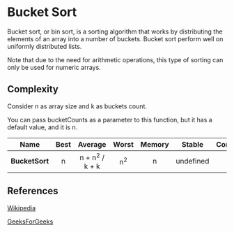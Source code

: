 # Bucket Sort
Bucket sort, or bin sort, is a sorting algorithm that works by distributing the elements of an array into a number of
buckets. Bucket sort perform well on uniformly distributed lists.

Note that due to the need for arithmetic operations, this type of sorting can only be used for numeric arrays.

## Complexity

Consider n as array size and k as buckets count.

You can pass bucketCounts as a parameter to this function, but it has a default value, and it is n.

| Name                  | Best            | Average                   | Worst               | Memory    | Stable    | Comments  |
| --------------------- | :-------------: | :-----------------------: | :-----------------: | :-------: | :-------: | :-------- |
| **BucketSort**        | n               | n + n<sup>2</sup> / k + k | n<sup>2</sup>       | n         | undefined |           |

## References

[Wikipedia](https://en.wikipedia.org/wiki/Bucket_sort)

[GeeksForGeeks](https://www.geeksforgeeks.org/bucket-sort-2/)
